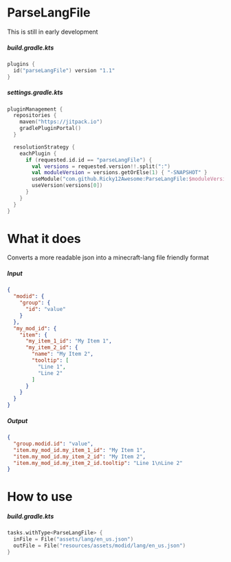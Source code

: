 # ParseLangFile
This is still in early development

##### build.gradle.kts
```kotlin
plugins {
  id("parseLangFile") version "1.1"
}
```
##### settings.gradle.kts
```kotlin
pluginManagement {
  repositories {
    maven("https://jitpack.io")
    gradlePluginPortal()
  }

  resolutionStrategy {
    eachPlugin {
      if (requested.id.id == "parseLangFile") {
        val versions = requested.version!!.split(":")
        val moduleVersion = versions.getOrElse(1) { "-SNAPSHOT" }
        useModule("com.github.Ricky12Awesome:ParseLangFile:$moduleVersion")
        useVersion(versions[0])
      }
    }
  }
}
```

# What it does
Converts a more readable json into a minecraft-lang file friendly format
##### Input
```json
{
  "modid": {
    "group": {
      "id": "value"
    }
  },
  "my_mod_id": {
    "item": {
      "my_item_1_id": "My Item 1",
      "my_item_2_id": {
        "name": "My Item 2",
        "tooltip": [
          "Line 1",
          "Line 2"
        ]
      }
    }
  }
}
```
##### Output
```json
{
  "group.modid.id": "value",
  "item.my_mod_id.my_item_1_id": "My Item 1",
  "item.my_mod_id.my_item_2_id": "My Item 2",
  "item.my_mod_id.my_item_2_id.tooltip": "Line 1\nLine 2"
}
```

# How to use
##### build.gradle.kts
```kotlin
tasks.withType<ParseLangFile> {
  inFile = File("assets/lang/en_us.json")
  outFile = File("resources/assets/modid/lang/en_us.json")
}
```